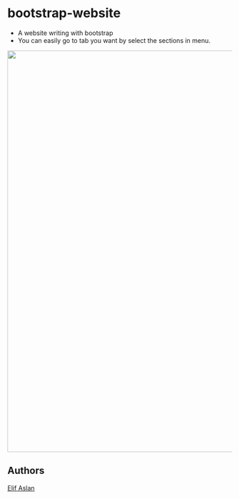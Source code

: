 # bootstrap-website
- A website writing with bootstrap
- You can easily go to tab you want by select the sections in menu.
 <img src="https://user-images.githubusercontent.com/93441879/228939926-234f2c92-9755-4fe7-a1a3-7c98ad8fabdc.png" width="900">
 
 ## Authors
[Elif Aslan](https://github.com/elifaslnn)
